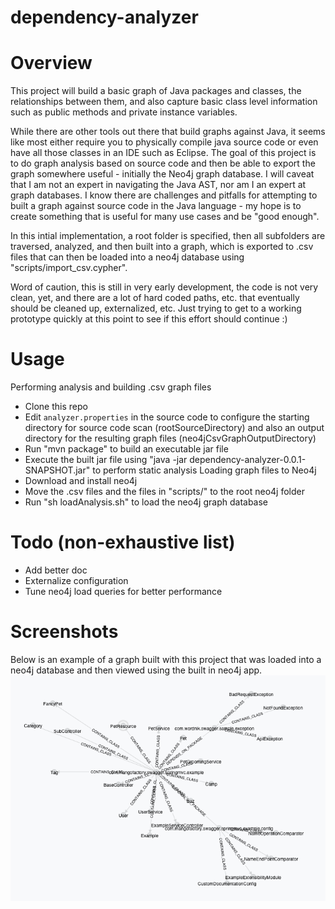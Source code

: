 # dependency-analyzer

# Overview
This project will build a basic graph of Java packages and classes, the relationships between them, and also capture basic class level information such as public methods and private instance variables. 

While there are other tools out there that build graphs against Java, it seems like most either require you to physically compile java source code or even have all those classes in an IDE such as Eclipse.  The goal of this project is to do graph analysis based on source code and then be able to export the graph somewhere useful - initially the Neo4j graph database.  I will caveat that I am not an expert in navigating the Java AST, nor am I an expert at graph databases.  I know there are challenges and pitfalls for attempting to built a graph against source code in the Java language - my hope is to create something that is useful for many use cases and be "good enough". 

In this intial implementation, a root folder is specified, then all subfolders are traversed, analyzed, and then built into a graph, which is exported to .csv files that can then be loaded into a neo4j database using "scripts/import_csv.cypher".

Word of caution, this is still in very early development, the code is not very clean, yet, and there are a lot of hard coded paths, etc. that eventually should be cleaned up, externalized, etc.  Just trying to get to a working prototype quickly at this point to see if this effort should continue :)

# Usage
Performing analysis and building .csv graph files
* Clone this repo
* Edit ```analyzer.properties``` in the source code to configure the starting directory for source code scan (rootSourceDirectory) and also an output directory for the resulting graph files (neo4jCsvGraphOutputDirectory)
* Run "mvn package" to build an executable jar file
* Execute the built jar file using "java -jar dependency-analyzer-0.0.1-SNAPSHOT.jar" to perform static analysis
Loading graph files to Neo4j
* Download and install neo4j
* Move the .csv files and the files in "scripts/" to the root neo4j folder
* Run "sh loadAnalysis.sh" to load the neo4j graph database


# Todo (non-exhaustive list)
* Add better doc
* Externalize configuration
* Tune neo4j load queries for better performance

# Screenshots
Below is an example of a graph built with this project that was loaded into a neo4j database and then viewed using the built in neo4j app.
![Alt text](images/neo4jgraph.png?raw=true "sample neo4j graph created")
